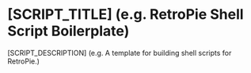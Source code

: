 # [SCRIPT_TITLE] (e.g. RetroPie Shell Script Boilerplate)

[SCRIPT_DESCRIPTION] (e.g. A template for building shell scripts for RetroPie.)
